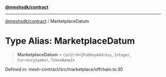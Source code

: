 [**@meshsdk/contract**](../README.md)

***

[@meshsdk/contract](../globals.md) / MarketplaceDatum

# Type Alias: MarketplaceDatum

> **MarketplaceDatum** = `ConStr0`\<\[`PubKeyAddress`, `Integer`, `CurrencySymbol`, `TokenName`\]\>

Defined in: mesh-contract/src/marketplace/offchain.ts:30
